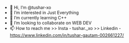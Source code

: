 - 👋 Hi, I’m @tushar-xo
- 👀 I’m interested in Just Everything
- 🌱 I’m currently learning C++
- 💞️ I’m looking to collaborate on WEB DEV
- 📫 How to reach me >> Insta - tushar._xo  >> Linkedin - https://www.linkedin.com/in/tushar-gautam-002661227/

<!---
tushar-xo/tushar-xo is a ✨ special ✨ repository because its `README.md` (this file) appears on your GitHub profile.
You can click the Preview link to take a look at your changes.
--->
